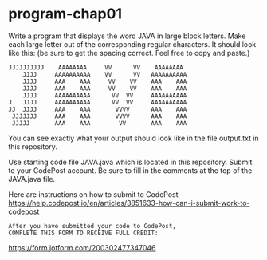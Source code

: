 # program-chap01

Write a program that displays the word JAVA in large block letters. Make each large letter out of the corresponding regular characters. It should look like this: (be sure to get the spacing correct. Feel free to copy and paste.)

```
JJJJJJJJJJ    AAAAAAAA     VV      VV    AAAAAAAA 
    JJJJ     AAAAAAAAAA    VV      VV   AAAAAAAAAA
    JJJJ     AAA    AAA     VV    VV    AAA    AAA
    JJJJ     AAA    AAA     VV    VV    AAA    AAA
    JJJJ     AAAAAAAAAA      VV  VV     AAAAAAAAAA
J   JJJJ     AAAAAAAAAA      VV  VV     AAAAAAAAAA
JJ  JJJJ     AAA    AAA       VVVV      AAA    AAA
 JJJJJJJ     AAA    AAA       VVVV      AAA    AAA
 JJJJJ       AAA    AAA        VV       AAA    AAA 
```

You can see exactly what your output should look like in the file output.txt in this repository.


Use starting code file JAVA.java which is located in this repository. Submit to your CodePost account. 
Be sure to fill in the comments at the top of the JAVA.java file.

Here are instructions on how to submit to CodePost - https://help.codepost.io/en/articles/3851633-how-can-i-submit-work-to-codepost


```
After you have submitted your code to CodePost, 
COMPLETE THIS FORM TO RECEIVE FULL CREDIT: 
```
https://form.jotform.com/200302477347046
